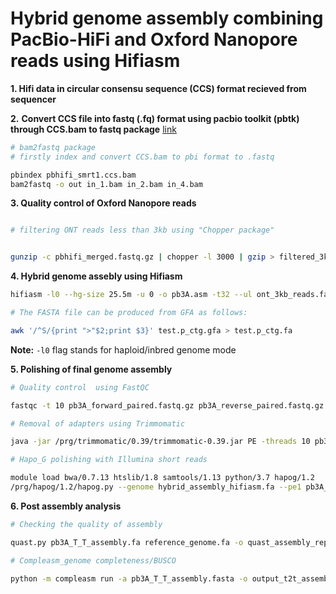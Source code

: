 # Hybrid genome assembly combining PacBio-HiFi and Oxford Nanopore reads using Hifiasm

**1. Hifi data in circular consensu sequence (CCS) format recieved from sequencer**

**2.** **Convert CCS file into fastq (.fq) format using pacbio toolkit (pbtk) through CCS.bam to fastq package** [link](https://github.com/PacificBiosciences/pbtk)

```bash
# bam2fastq package
# firstly index and convert CCS.bam to pbi format to .fastq

pbindex pbhifi_smrt1.ccs.bam
bam2fastq -o out in_1.bam in_2.bam in_4.bam
```
**3. Quality control of Oxford Nanopore reads**

```bash

# filtering ONT reads less than 3kb using "Chopper package" 


gunzip -c pbhifi_merged.fastq.gz | chopper -l 3000 | gzip > filtered_3kb_pbhifi_merged.fastq.gz 
```

**4. Hybrid genome assebly using Hifiasm**

```bash
hifiasm -l0 --hg-size 25.5m -u 0 -o pb3A.asm -t32 --ul ont_3kb_reads.fastq.gz --hom-cov auto pb3A_hifi.fastq.gz  

# The FASTA file can be produced from GFA as follows:

awk '/^S/{print ">"$2;print $3}' test.p_ctg.gfa > test.p_ctg.fa

```
**Note:**  ```-l0``` flag stands for haploid/inbred genome mode


**5. Polishing of final genome assembly**

```bash
# Quality control  using FastQC 

fastqc -t 10 pb3A_forward_paired.fastq.gz pb3A_reverse_paired.fastq.gz  -o /pb3A_qc

# Removal of adapters using Trimmomatic

java -jar /prg/trimmomatic/0.39/trimmomatic-0.39.jar PE -threads 10 pb3A_forward_R1_paired.fastq.gz pb3A_reverse_R2_paired.fastq.gz pb3A_forward_paired.fastq.gz pb3A_forward_unpaired.fastq.gz pb3A_reverse_paired.fastq.gz pb3A_reverse_unpaired.fastq.gz ILLUMINACLIP:/adapters/adapters.fa MINLEN:50 

# Hapo_G polishing with Illumina short reads

module load bwa/0.7.13 htslib/1.8 samtools/1.13 python/3.7 hapog/1.2
/prg/hapog/1.2/hapog.py --genome hybrid_assembly_hifiasm.fa --pe1 pb3A_forward_paired.fastq.gz --pe2 pb3A_reverse_paired.fastq.gz -o hapoG -t 10 -u
```

**6. Post assembly analysis**

```bash
# Checking the quality of assembly

quast.py pb3A_T_T_assembly.fa reference_genome.fa -o quast_assembly_report

# Compleasm_genome completeness/BUSCO

python -m compleasm run -a pb3A_T_T_assembly.fasta -o output_t2t_assembly -t 30 -l eukaryota  
```
